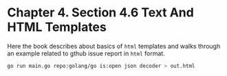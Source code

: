 # Chapter 4. Section 4.6 Text And HTML Templates

Here the book describes about basics of `html` templates and walks through an example related to gthub issue report in `html` format.

```bash
go run main.go repo:golang/go is:open json decoder > out.html
```